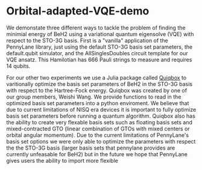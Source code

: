 # Orbital-adapted-VQE-demo

We demonstate three different ways to tackle the problem of finding the minimial energy of BeH2 using a variational quantum eigensolve (VQE) with respect to the STO-3G basis. First is a "vanilla" application of the PennyLane library, just using the default STO-3G basis set parameters, the default.qubit simulator, and the AllSinglesDoubles circuit template for our VQE ansatz. This Hamilotian has 666 Pauli strings to measure and requires 14 qubits. 

For our other two experiments we use a Julia package called [Quiqbox](https://github.com/frankwswang/Quiqbox.jl) to varitionally optimize the basis set parameters of BeH2 in the STO-3G basis with respect to the Hartree-Fock energy. Quiqbox was created by one of our group members, Weishi Wang. We provide functions to read in the optimized basis set parameters into a python enviroment. We believe that due to current limitations of NISQ era devices it is important to fully optimize basis set parameters before running a quantum algorithm. Quiqbox also has the ability to create very flexable basis sets such as floating basis sets and mixed-contracted GTO (linear combination of GTOs with mixed centers or orbital angular momentum). Due to the current limitations of PennyLane's basis set options we were only able to optimize the parameters with respect the the STO-3G basis (larger basis sets that pennylane provides are currently unfeasable for BeH2) but in the future we hope that PennyLane gives users the ability to import more flexible 

